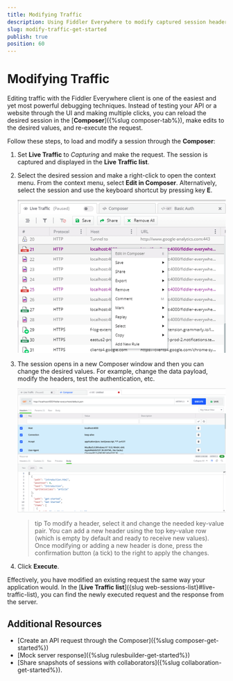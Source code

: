 ```yaml
---
title: Modifying Traffic
description: Using Fiddler Everywhere to modify captured session headers and bodies.
slug: modify-traffic-get-started
publish: true
position: 60
---
```


# Modifying Traffic

Editing traffic with the Fiddler Everywhere client is one of the easiest and yet most powerful debugging techniques. Instead of testing your API or a website through the UI and making multiple clicks, you can reload the desired session in the [**Composer**]({%slug composer-tab%}), make edits to the desired values, and re-execute the request.

Follow these steps, to load and modify a session through the **Composer**:

1. Set **Live Traffic** to _Capturing_ and make the request. The session is captured and displayed in the **Live Traffic list**.

2. Select the desired session and make a right-click to open the context menu. From the context menu, select **Edit in Composer**. Alternatively, select the session and use the keyboard shortcut by pressing key **E**.

    ![Edit in Composer](../images/composer/edit-in-composer.png)

3. The session opens in a new Composer window and then you can change the desired values. For example, change the data payload, modify the headers, test the authentication, etc.

    ![Change the loaded request values in new Composer windows](../images/composer/edit-in-composer-002.png)

    >tip To modify a header, select it and change the needed key-value pair. You can add a new header using the top key-value row (which is empty by default and ready to receive new values). Once modifying or adding a new header is done, press the confirmation button (a tick) to the right to apply the changes.

4. Click **Execute**.

Effectively, you have modified an existing request the same way your application would. In the [**Live Traffic list**]({slug web-sessions-list}#live-traffic-list), you can find the newly executed request and the response from the server.

## Additional Resources

- [Create an API request through the Composer]({%slug composer-get-started%})
- [Mock server response]({%slug rulesbuilder-get-started%})
- [Share snapshots of sessions with collaborators]({%slug collaboration-get-started%}).
